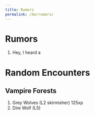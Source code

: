 ```yaml
---
title: Rumors
permalink: /4e/rumors/
--- 
```


# Rumors

1. Hey, I heard a 

# Random Encounters

## Vampire Forests

1. Grey Wolves (L2 skirmisher) 125xp
2. Dire Wolf (L5)